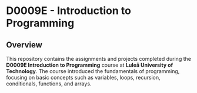 # D0009E - Introduction to Programming

## Overview

This repository contains the assignments and projects completed during the **D0009E Introduction to Programming** course at **Luleå University of Technology**. The course introduced the fundamentals of programming, focusing on basic concepts such as variables, loops, recursion, conditionals, functions, and arrays.

